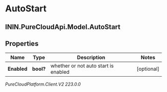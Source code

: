# AutoStart

## ININ.PureCloudApi.Model.AutoStart

## Properties

|Name | Type | Description | Notes|
|------------ | ------------- | ------------- | -------------|
| **Enabled** | **bool?** | whether or not auto start is enabled | [optional] |



_PureCloudPlatform.Client.V2 223.0.0_
